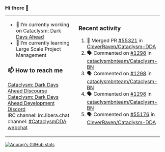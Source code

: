 ### Hi there 👋

<table><tr><td valign="top" width="50%">

- 🔭 I’m currently working on [Cataclysm: Dark Days Ahead](https://github.com/CleverRaven/Cataclysm-DDA)
- 🌱 I’m currently learning Large Scale Project Management

### 📫 How to reach me
[Cataclysm: Dark Days Ahead Discourse](https://discourse.cataclysmdda.org)  
[Cataclysm: Dark Days Ahead Development Discord](https://discord.gg/jFEc7Yp)  
IRC channel: irc.libera.chat channel: [#CataclysmDDA webchat](https://kiwiirc.com/nextclient/irc.libera.chat#CataclysmDDA)

</td><td valign="top" width="50%">

### Recent activity
<!--START_SECTION:activity-->
1. 🎉 Merged PR [#55321](https://github.com/CleverRaven/Cataclysm-DDA/pull/55321) in [CleverRaven/Cataclysm-DDA](https://github.com/CleverRaven/Cataclysm-DDA)
2. 🗣 Commented on [#1298](https://github.com/cataclysmbnteam/Cataclysm-BN/issues/1298) in [cataclysmbnteam/Cataclysm-BN](https://github.com/cataclysmbnteam/Cataclysm-BN)
3. 🗣 Commented on [#1298](https://github.com/cataclysmbnteam/Cataclysm-BN/issues/1298) in [cataclysmbnteam/Cataclysm-BN](https://github.com/cataclysmbnteam/Cataclysm-BN)
4. 🗣 Commented on [#1298](https://github.com/cataclysmbnteam/Cataclysm-BN/issues/1298) in [cataclysmbnteam/Cataclysm-BN](https://github.com/cataclysmbnteam/Cataclysm-BN)
5. 🗣 Commented on [#55176](https://github.com/CleverRaven/Cataclysm-DDA/issues/55176) in [CleverRaven/Cataclysm-DDA](https://github.com/CleverRaven/Cataclysm-DDA)
<!--END_SECTION:activity-->

</td></tr></table>

[![Anurag's GitHub stats](https://github-readme-stats.vercel.app/api?username=kevingranade)](https://github.com/anuraghazra/github-readme-stats)
